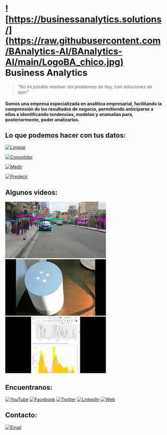 # ![https://businessanalytics.solutions/](https://raw.githubusercontent.com/BAnalytics-AI/BAnalytics-AI/main/LogoBA_chico.jpg) Business Analytics
> _"No es posible resolver los problemas de hoy, con soluciones de ayer"_

#### Somos una empresa especializada en analítica empresarial, facilitando la comprensión de los resultados de negocio, permitiendo anticiparse a ellos e identificando tendencias, modelos y anomalías para, posteriormente, poder analizarlos.

## Lo que podemos hacer con tus datos:
[![Limpiar](https://img.shields.io/static/v1?label=Limpiar&message=Data_Quality&color=<COLOR>)]()

[![Consolidar](https://img.shields.io/static/v1?label=Consolidar&message=Data_Management&color=<COLOR>)]()

[![Medir](https://img.shields.io/static/v1?label=Medir&message=Descriptive_Analytics&color=<COLOR>)]()

[![Predecir](https://img.shields.io/static/v1?label=Predecir&message=Advanced_Analytics&color=<COLOR>)]()


## Algunos videos:
[![Esta es una imagen de ejemplo](https://raw.githubusercontent.com/BAnalytics-AI/BAnalytics-AI/main/Video0.jpg)](https://youtu.be/LFJoj5zR99c) 
[![Esta es una imagen de ejemplo](https://raw.githubusercontent.com/BAnalytics-AI/BAnalytics-AI/main/Video1.jpg)](https://youtu.be/jdqIB6sXJj8) 
[![Esta es una imagen de ejemplo](https://raw.githubusercontent.com/BAnalytics-AI/BAnalytics-AI/main/Video2.jpg)](https://youtu.be/nCSE8kpiysk) 

## Encuentranos:
[![YouTube](https://img.shields.io/badge/YouTube-Business_Analytics-FF0000?style=for-the-badge&logo=youtube&logoColor=white&labelColor=101010)](https://www.youtube.com/channel/UCKAk_1VH1lOGS4FWOtqrjWA)
[![Facebook](https://img.shields.io/badge/Facebook-@SolutionsBA-1877F2?style=for-the-badge&logo=facebook&logoColor=white&labelColor=101010)](https://www.facebook.com/SolutionsBA)
[![Twitter](https://img.shields.io/badge/Twitter-@SolutionsBA-1DA1F2?style=for-the-badge&logo=twitter&logoColor=white&labelColor=101010)](https://twitter.com/SolutionsBA)
[![LinkedIn](https://img.shields.io/badge/LinkedIn-Business_Analytics-0077B5?style=for-the-badge&logo=linkedin&logoColor=white&labelColor=101010)](https://www.linkedin.com/company/geobusinessanalytics)
[![Web](https://img.shields.io/badge/My_Website-BusinessAnalytics.solutions-14a1f0?style=for-the-badge&logo=dev.to&logoColor=white&labelColor=101015)](https://businessanalytics.solutions/)

## Contacto:
[![Email](https://img.shields.io/badge/info@businessanalytics.solutions-D14836?style=for-the-badge&logo=gmail&logoColor=white&labelColor=101010)](mailto:info@businessanalytics.solutions)

